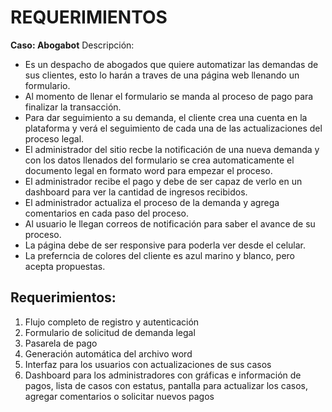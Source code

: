 # REQUERIMIENTOS

**Caso: Abogabot**
Descripción: 
- Es un despacho de abogados que quiere automatizar las demandas de sus clientes, esto lo harán a traves de una página web llenando un formulario.
- Al momento de llenar el formulario se manda al proceso de pago para finalizar la transacción.
- Para dar seguimiento a su demanda, el cliente crea una cuenta en la plataforma y verá el seguimiento de cada una de las actualizaciones del proceso legal.
- El administrador del sitio recbe la notificación de una nueva demanda y con los datos llenados del formulario se crea automaticamente el documento  legal en formato word para empezar el proceso.
- El administrador recibe el pago y debe de ser capaz de verlo en un dashboard para ver la cantidad de ingresos recibidos.
- El administrador actualiza el proceso de la demanda y agrega comentarios en cada paso del proceso.
- Al usuario le llegan correos de notificación para saber el avance de su proceso.
- La página debe de ser responsive para poderla ver desde el celular.
- La preferncia de colores del cliente es azul marino y blanco, pero acepta propuestas.

## Requerimientos:

1.	Flujo completo de registro y autenticación
2.	Formulario de solicitud de demanda legal
3.	Pasarela de pago
4.	Generación automática del archivo word
5.	Interfaz para los usuarios con actualizaciones de sus casos
6.	Dashboard para los administradores con gráficas e información de pagos, lista de casos con estatus, pantalla para actualizar los casos, agregar comentarios o solicitar nuevos pagos
